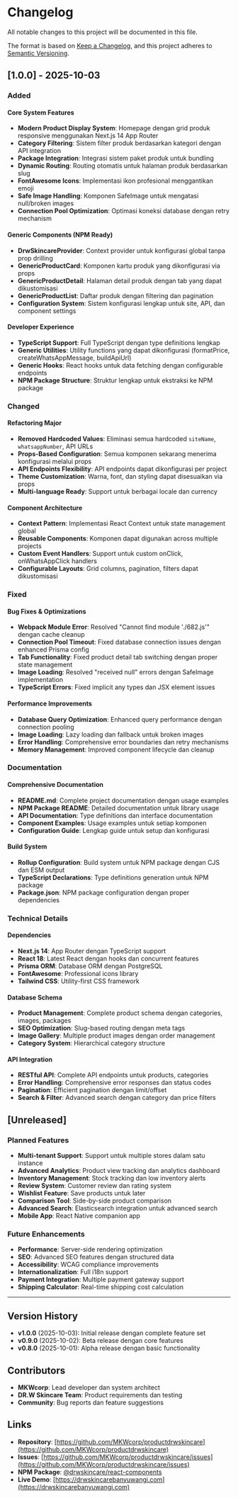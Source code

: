# Changelog

All notable changes to this project will be documented in this file.

The format is based on [Keep a Changelog](https://keepachangelog.com/en/1.0.0/),
and this project adheres to [Semantic Versioning](https://semver.org/spec/v2.0.0.html).

## [1.0.0] - 2025-10-03

### Added

#### Core System Features
- **Modern Product Display System**: Homepage dengan grid produk responsive menggunakan Next.js 14 App Router
- **Category Filtering**: Sistem filter produk berdasarkan kategori dengan API integration
- **Package Integration**: Integrasi sistem paket produk untuk bundling
- **Dynamic Routing**: Routing otomatis untuk halaman produk berdasarkan slug
- **FontAwesome Icons**: Implementasi ikon profesional menggantikan emoji
- **Safe Image Handling**: Komponen SafeImage untuk mengatasi null/broken images
- **Connection Pool Optimization**: Optimasi koneksi database dengan retry mechanism

#### Generic Components (NPM Ready)
- **DrwSkincareProvider**: Context provider untuk konfigurasi global tanpa prop drilling
- **GenericProductCard**: Komponen kartu produk yang dikonfigurasi via props
- **GenericProductDetail**: Halaman detail produk dengan tab yang dapat dikustomisasi
- **GenericProductList**: Daftar produk dengan filtering dan pagination
- **Configuration System**: Sistem konfigurasi lengkap untuk site, API, dan component settings

#### Developer Experience
- **TypeScript Support**: Full TypeScript dengan type definitions lengkap
- **Generic Utilities**: Utility functions yang dapat dikonfigurasi (formatPrice, createWhatsAppMessage, buildApiUrl)
- **Generic Hooks**: React hooks untuk data fetching dengan configurable endpoints
- **NPM Package Structure**: Struktur lengkap untuk ekstraksi ke NPM package

### Changed

#### Refactoring Major
- **Removed Hardcoded Values**: Eliminasi semua hardcoded `siteName`, `whatsappNumber`, API URLs
- **Props-Based Configuration**: Semua komponen sekarang menerima konfigurasi melalui props
- **API Endpoints Flexibility**: API endpoints dapat dikonfigurasi per project
- **Theme Customization**: Warna, font, dan styling dapat disesuaikan via props
- **Multi-language Ready**: Support untuk berbagai locale dan currency

#### Component Architecture
- **Context Pattern**: Implementasi React Context untuk state management global
- **Reusable Components**: Komponen dapat digunakan across multiple projects
- **Custom Event Handlers**: Support untuk custom onClick, onWhatsAppClick handlers
- **Configurable Layouts**: Grid columns, pagination, filters dapat dikustomisasi

### Fixed

#### Bug Fixes & Optimizations
- **Webpack Module Error**: Resolved "Cannot find module './682.js'" dengan cache cleanup
- **Connection Pool Timeout**: Fixed database connection issues dengan enhanced Prisma config
- **Tab Functionality**: Fixed product detail tab switching dengan proper state management  
- **Image Loading**: Resolved "received null" errors dengan SafeImage implementation
- **TypeScript Errors**: Fixed implicit any types dan JSX element issues

#### Performance Improvements
- **Database Query Optimization**: Enhanced query performance dengan connection pooling
- **Image Loading**: Lazy loading dan fallback untuk broken images
- **Error Handling**: Comprehensive error boundaries dan retry mechanisms
- **Memory Management**: Improved component lifecycle dan cleanup

### Documentation

#### Comprehensive Documentation
- **README.md**: Complete project documentation dengan usage examples
- **NPM Package README**: Detailed documentation untuk library usage
- **API Documentation**: Type definitions dan interface documentation
- **Component Examples**: Usage examples untuk setiap komponen
- **Configuration Guide**: Lengkap guide untuk setup dan konfigurasi

#### Build System
- **Rollup Configuration**: Build system untuk NPM package dengan CJS dan ESM output
- **TypeScript Declarations**: Type definitions generation untuk NPM package
- **Package.json**: NPM package configuration dengan proper dependencies

### Technical Details

#### Dependencies
- **Next.js 14**: App Router dengan TypeScript support
- **React 18**: Latest React dengan hooks dan concurrent features
- **Prisma ORM**: Database ORM dengan PostgreSQL
- **FontAwesome**: Professional icons library
- **Tailwind CSS**: Utility-first CSS framework

#### Database Schema
- **Product Management**: Complete product schema dengan categories, images, packages
- **SEO Optimization**: Slug-based routing dengan meta tags
- **Image Gallery**: Multiple product images dengan order management
- **Category System**: Hierarchical category structure

#### API Integration  
- **RESTful API**: Complete API endpoints untuk products, categories
- **Error Handling**: Comprehensive error responses dan status codes
- **Pagination**: Efficient pagination dengan limit/offset
- **Search & Filter**: Advanced search dengan category dan price filters

## [Unreleased]

### Planned Features
- **Multi-tenant Support**: Support untuk multiple stores dalam satu instance
- **Advanced Analytics**: Product view tracking dan analytics dashboard
- **Inventory Management**: Stock tracking dan low inventory alerts
- **Review System**: Customer review dan rating system
- **Wishlist Feature**: Save products untuk later
- **Comparison Tool**: Side-by-side product comparison
- **Advanced Search**: Elasticsearch integration untuk advanced search
- **Mobile App**: React Native companion app

### Future Enhancements
- **Performance**: Server-side rendering optimization
- **SEO**: Advanced SEO features dengan structured data
- **Accessibility**: WCAG compliance improvements
- **Internationalization**: Full i18n support
- **Payment Integration**: Multiple payment gateway support
- **Shipping Calculator**: Real-time shipping cost calculation

---

## Version History

- **v1.0.0** (2025-10-03): Initial release dengan complete feature set
- **v0.9.0** (2025-10-02): Beta release dengan core features
- **v0.8.0** (2025-10-01): Alpha release dengan basic functionality

## Contributors

- **MKWcorp**: Lead developer dan system architect
- **DR.W Skincare Team**: Product requirements dan testing
- **Community**: Bug reports dan feature suggestions

## Links

- **Repository**: [https://github.com/MKWcorp/productdrwskincare](https://github.com/MKWcorp/productdrwskincare)
- **Issues**: [https://github.com/MKWcorp/productdrwskincare/issues](https://github.com/MKWcorp/productdrwskincare/issues)
- **NPM Package**: [@drwskincare/react-components](https://www.npmjs.com/package/@drwskincare/react-components)
- **Live Demo**: [https://drwskincarebanyuwangi.com](https://drwskincarebanyuwangi.com)